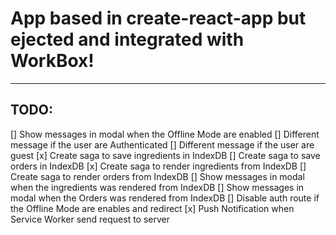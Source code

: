 # App based in create-react-app but ejected and integrated with WorkBox!
-------------------------
## TODO:

[] Show messages in modal when the Offline Mode are enabled
  [] Different message if the user are Authenticated
  [] Different message if the user are guest
[x] Create saga to save ingredients in IndexDB
[] Create saga to save orders in IndexDB
[x] Create saga to render ingredients from IndexDB
[] Create saga to render orders from IndexDB
[] Show messages in modal when the ingredients was rendered from IndexDB
[] Show messages in modal when the Orders was rendered from IndexDB
[] Disable auth route if the Offline Mode are enables and redirect
[x] Push Notification when Service Worker send request to server